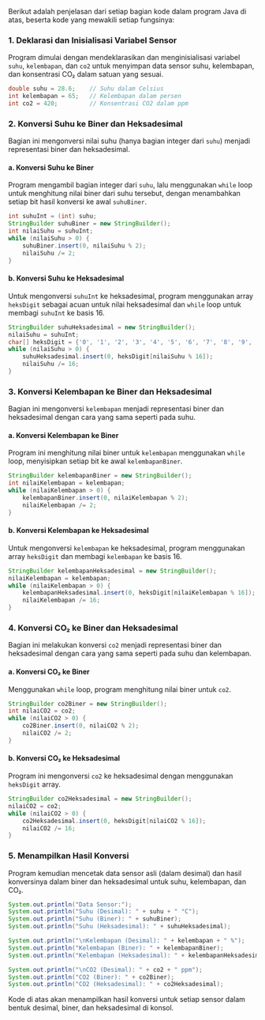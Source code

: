 Berikut adalah penjelasan dari setiap bagian kode dalam program Java di atas, beserta kode yang mewakili setiap fungsinya:

### 1. Deklarasi dan Inisialisasi Variabel Sensor
Program dimulai dengan mendeklarasikan dan menginisialisasi variabel `suhu`, `kelembapan`, dan `co2` untuk menyimpan data sensor suhu, kelembapan, dan konsentrasi CO₂ dalam satuan yang sesuai.

```java
double suhu = 28.6;    // Suhu dalam Celsius
int kelembapan = 65;   // Kelembapan dalam persen
int co2 = 420;         // Konsentrasi CO2 dalam ppm
```

### 2. Konversi Suhu ke Biner dan Heksadesimal
Bagian ini mengonversi nilai suhu (hanya bagian integer dari `suhu`) menjadi representasi biner dan heksadesimal.

#### a. Konversi Suhu ke Biner
Program mengambil bagian integer dari `suhu`, lalu menggunakan `while` loop untuk menghitung nilai biner dari suhu tersebut, dengan menambahkan setiap bit hasil konversi ke awal `suhuBiner`.

```java
int suhuInt = (int) suhu;
StringBuilder suhuBiner = new StringBuilder();
int nilaiSuhu = suhuInt;
while (nilaiSuhu > 0) {
    suhuBiner.insert(0, nilaiSuhu % 2);
    nilaiSuhu /= 2;
}
```

#### b. Konversi Suhu ke Heksadesimal
Untuk mengonversi `suhuInt` ke heksadesimal, program menggunakan array `heksDigit` sebagai acuan untuk nilai heksadesimal dan `while` loop untuk membagi `suhuInt` ke basis 16.

```java
StringBuilder suhuHeksadesimal = new StringBuilder();
nilaiSuhu = suhuInt;
char[] heksDigit = {'0', '1', '2', '3', '4', '5', '6', '7', '8', '9', 'A', 'B', 'C', 'D', 'E', 'F'};
while (nilaiSuhu > 0) {
    suhuHeksadesimal.insert(0, heksDigit[nilaiSuhu % 16]);
    nilaiSuhu /= 16;
}
```

### 3. Konversi Kelembapan ke Biner dan Heksadesimal
Bagian ini mengonversi `kelembapan` menjadi representasi biner dan heksadesimal dengan cara yang sama seperti pada suhu.

#### a. Konversi Kelembapan ke Biner
Program ini menghitung nilai biner untuk `kelembapan` menggunakan `while` loop, menyisipkan setiap bit ke awal `kelembapanBiner`.

```java
StringBuilder kelembapanBiner = new StringBuilder();
int nilaiKelembapan = kelembapan;
while (nilaiKelembapan > 0) {
    kelembapanBiner.insert(0, nilaiKelembapan % 2);
    nilaiKelembapan /= 2;
}
```

#### b. Konversi Kelembapan ke Heksadesimal
Untuk mengonversi `kelembapan` ke heksadesimal, program menggunakan array `heksDigit` dan membagi `kelembapan` ke basis 16.

```java
StringBuilder kelembapanHeksadesimal = new StringBuilder();
nilaiKelembapan = kelembapan;
while (nilaiKelembapan > 0) {
    kelembapanHeksadesimal.insert(0, heksDigit[nilaiKelembapan % 16]);
    nilaiKelembapan /= 16;
}
```

### 4. Konversi CO₂ ke Biner dan Heksadesimal
Bagian ini melakukan konversi `co2` menjadi representasi biner dan heksadesimal dengan cara yang sama seperti pada suhu dan kelembapan.

#### a. Konversi CO₂ ke Biner
Menggunakan `while` loop, program menghitung nilai biner untuk `co2`.

```java
StringBuilder co2Biner = new StringBuilder();
int nilaiCO2 = co2;
while (nilaiCO2 > 0) {
    co2Biner.insert(0, nilaiCO2 % 2);
    nilaiCO2 /= 2;
}
```

#### b. Konversi CO₂ ke Heksadesimal
Program ini mengonversi `co2` ke heksadesimal dengan menggunakan `heksDigit` array.

```java
StringBuilder co2Heksadesimal = new StringBuilder();
nilaiCO2 = co2;
while (nilaiCO2 > 0) {
    co2Heksadesimal.insert(0, heksDigit[nilaiCO2 % 16]);
    nilaiCO2 /= 16;
}
```

### 5. Menampilkan Hasil Konversi
Program kemudian mencetak data sensor asli (dalam desimal) dan hasil konversinya dalam biner dan heksadesimal untuk suhu, kelembapan, dan CO₂.

```java
System.out.println("Data Sensor:");
System.out.println("Suhu (Desimal): " + suhu + " °C");
System.out.println("Suhu (Biner): " + suhuBiner);
System.out.println("Suhu (Heksadesimal): " + suhuHeksadesimal);

System.out.println("\nKelembapan (Desimal): " + kelembapan + " %");
System.out.println("Kelembapan (Biner): " + kelembapanBiner);
System.out.println("Kelembapan (Heksadesimal): " + kelembapanHeksadesimal);

System.out.println("\nCO2 (Desimal): " + co2 + " ppm");
System.out.println("CO2 (Biner): " + co2Biner);
System.out.println("CO2 (Heksadesimal): " + co2Heksadesimal);
```

Kode di atas akan menampilkan hasil konversi untuk setiap sensor dalam bentuk desimal, biner, dan heksadesimal di konsol.